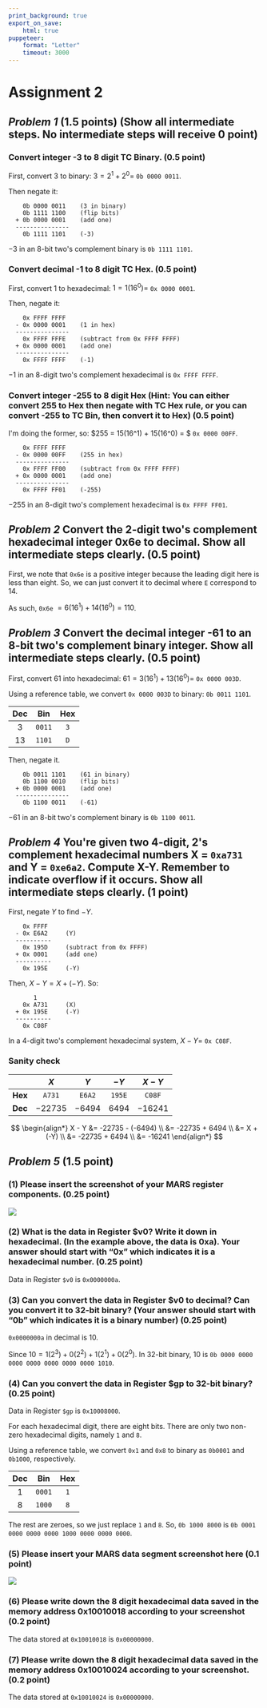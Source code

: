 ```yaml
---
print_background: true
export_on_save:
    html: true
puppeteer:
    format: "Letter"
    timeout: 3000
---
```


# Assignment 2

## *Problem 1* (1.5 points) (Show all intermediate steps. No intermediate steps will receive 0 point)

### Convert integer -3 to 8 digit TC Binary.  (0.5 point)

First, convert $3$ to binary: $3 = 2^1 + 2^0=$ `0b 0000 0011`.

Then negate it:

```
    0b 0000 0011    (3 in binary)
    0b 1111 1100    (flip bits)
  + 0b 0000 0001    (add one)
  ---------------
    0b 1111 1101    (-3)
```

$-3$ in an 8-bit two's complement binary is `0b 1111 1101`.

### Convert decimal -1 to 8 digit TC Hex. (0.5 point)

First, convert $1$ to hexadecimal: $1 = 1(16^0) =$ `0x 0000 0001`.

Then, negate it:

```
    0x FFFF FFFF
  - 0x 0000 0001    (1 in hex)
  ---------------
    0x FFFF FFFE    (subtract from 0x FFFF FFFF)
  + 0x 0000 0001    (add one)
  ---------------
    0x FFFF FFFF    (-1)
```

$-1$ in an 8-digit two's complement hexadecimal is `0x FFFF FFFF`.

### Convert integer -255 to 8 digit Hex (Hint: You can either convert 255 to Hex then negate with TC Hex rule, or you can convert -255 to TC Bin, then convert it to Hex) (0.5 point)

I'm doing the former, so: $255 = 15(16^1) + 15(16^0) = $ `0x 0000 00FF`.

```
    0x FFFF FFFF
  - 0x 0000 00FF    (255 in hex)
  ---------------
    0x FFFF FF00    (subtract from 0x FFFF FFFF)
  + 0x 0000 0001    (add one)
  ---------------
    0x FFFF FF01    (-255)
```

$-255$ in an 8-digit two's complement hexadecimal is `0x FFFF FF01`.

## *Problem 2* Convert the 2-digit two's complement hexadecimal integer 0x6e to decimal. Show all intermediate steps clearly. (0.5 point)

First, we note that `0x6e` is a positive integer because the leading digit here is less than eight. So, we can just convert it to decimal where `E` correspond to $14$.

As such, `0x6e` $=6(16^1) + 14(16^0) = 110$.

## *Problem 3* Convert the decimal integer -61 to an 8-bit two's complement binary integer.  Show all intermediate steps clearly. (0.5 point)

First, convert $61$ into hexadecimal: $61 = 3(16^1) + 13(16^0)=$ `0x 0000 003D`.

Using a reference table, we convert `0x 0000 003D` to binary: `0b 0011 1101`.

|  Dec  |  Bin   |  Hex  |
| :---: | :----: | :---: |
|  $3$  | `0011` |  `3`  |
| $13$  | `1101` |  `D`  |


Then, negate it.

```
    0b 0011 1101    (61 in binary)
    0b 1100 0010    (flip bits)
  + 0b 0000 0001    (add one)
  ---------------
    0b 1100 0011    (-61)
```

$-61$ in an 8-bit two's complement binary is `0b 1100 0011`.

## *Problem 4* You're given two 4-digit, 2's complement hexadecimal numbers X = `0xa731` and Y = `0xe6a2`. Compute X-Y. Remember to indicate overflow if it occurs. Show all intermediate steps clearly. (1 point)

First, negate $Y$ to find $-Y$.

```
    0x FFFF
  - 0x E6A2     (Y)
  ----------
    0x 195D     (subtract from 0x FFFF)
  + 0x 0001     (add one)
  ----------
    0x 195E     (-Y)
```

Then, $X-Y = X+(-Y)$. So:

```
       1
    0x A731     (X)
  + 0x 195E     (-Y)
  ----------
    0x C08F
```

In a 4-digit two's complement hexadecimal system, $X-Y=$ `0x C08F`.

### Sanity check

|         |   $X$    |   $Y$   |  $-Y$  |  $X-Y$   |
| ------- | :------: | :-----: | :----: | :------: |
| **Hex** |  `A731`  | `E6A2`  | `195E` |  `C08F`  |
| **Dec** | $-22735$ | $-6494$ | $6494$ | $-16241$ |

$$
\begin{align*}
    X - Y &= -22735 - (-6494) \\
    &= -22735 + 6494 \\
    &= X + (-Y) \\
    &= -22735 + 6494 \\
    &= -16241
\end{align*}
$$

## *Problem 5* (1.5 point)

### (1) Please insert the screenshot of your MARS register components. (0.25 point)

![](assets/Screenshot%202023-09-06%20at%201.11.27%20AM.png)

### (2) What is the data in Register $v0? Write it down in hexadecimal. (In the example above, the data is 0xa). Your answer should start with “0x” which indicates it is a hexadecimal number. (0.25 point)

Data in Register `$v0` is `0x0000000a`.

### (3) Can you convert the data in Register $v0 to decimal? Can you convert it to 32-bit binary? (Your answer should start with “0b” which indicates it is a binary number) (0.25 point)

`0x0000000a` in decimal is $10$.

Since $10 = 1(2^3) + 0(2^2) + 1(2^1) + 0(2^0)$. In 32-bit binary, $10$ is `0b 0000 0000 0000 0000 0000 0000 0000 1010`.

### (4) Can you convert the data in Register $gp to 32-bit binary? (0.25 point)

Data in Register `$gp` is `0x10008000`.

For each hexadecimal digit, there are eight bits. There are only two non-zero hexadecimal digits, namely `1` and `8`.

Using a reference table, we convert `0x1` and `0x8` to binary as `0b0001` and `0b1000`, respectively.

|  Dec  |  Bin   |  Hex  |
| :---: | :----: | :---: |
|  $1$  | `0001` |  `1`  |
|  $8$  | `1000` |  `8`  |

The rest are zeroes, so we just replace `1` and `8`. So, `0b 1000 8000` is `0b 0001 0000 0000 0000 1000 0000 0000 0000`.

### (5)  Please insert your MARS data segment screenshot here (0.1 point)

![](assets/Screenshot%202023-09-06%20at%208.13.25%20AM.png)

### (6)  Please write down the 8 digit hexadecimal data saved in the memory address 0x10010018 according to your screenshot (0.2 point)

The data stored at `0x10010018` is `0x00000000`.

### (7)  Please write down the 8 digit hexadecimal data saved in the memory address 0x10010024 according to your screenshot. (0.2 point)

The data stored at `0x10010024` is `0x00000000`.

